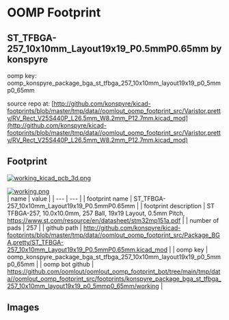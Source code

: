 # OOMP Footprint  
## ST_TFBGA-257_10x10mm_Layout19x19_P0.5mmP0.65mm  by konspyre  
  
oomp key: oomp_konspyre_package_bga_st_tfbga_257_10x10mm_layout19x19_p0_5mmp0_65mm  
  
source repo at: [http://github.com/konspyre/kicad-footprints/blob/master/tmp/data//oomlout_oomp_footprint_src/Varistor.pretty/RV_Rect_V25S440P_L26.5mm_W8.2mm_P12.7mm.kicad_mod](http://github.com/konspyre/kicad-footprints/blob/master/tmp/data//oomlout_oomp_footprint_src/Varistor.pretty/RV_Rect_V25S440P_L26.5mm_W8.2mm_P12.7mm.kicad_mod)  
## Footprint  
  
[![working_kicad_pcb_3d.png](working_kicad_pcb_3d_600.png)](working_kicad_pcb_3d.png)  
  
[![working.png](working_600.png)](working.png)  
| name | value | 
| --- | --- | 
| footprint name | ST_TFBGA-257_10x10mm_Layout19x19_P0.5mmP0.65mm | 
| footprint description | ST TFBGA-257, 10.0x10.0mm, 257 Ball, 19x19 Layout, 0.5mm Pitch, https://www.st.com/resource/en/datasheet/stm32mp151a.pdf | 
| number of pads | 257 | 
| github path | http://github.com/konspyre/kicad-footprints/blob/master/tmp/data//oomlout_oomp_footprint_src/Package_BGA.pretty/ST_TFBGA-257_10x10mm_Layout19x19_P0.5mmP0.65mm.kicad_mod | 
| oomp key | oomp_konspyre_package_bga_st_tfbga_257_10x10mm_layout19x19_p0_5mmp0_65mm | 
| oomp bot github | https://github.com/oomlout/oomlout_oomp_footprint_bot/tree/main/tmp/data//oomlout_oomp_footprint_src/footprints/konspyre_package_bga_st_tfbga_257_10x10mm_layout19x19_p0_5mmp0_65mm/working | 
## Images  
